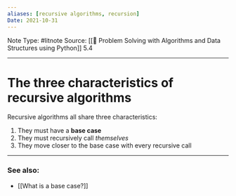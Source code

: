 ```yaml
---
aliases: [recursive algorithms, recursion]
Date: 2021-10-31
---
```

Note Type: #litnote
Source: [[📖 Problem Solving with Algorithms and Data Structures using Python]] 5.4

---
# The three characteristics of recursive algorithms
Recursive algorithms all share three characteristics:

1. They must have a **base case**
2. They must recursively call *themselves*
3. They move closer to the base case with every recursive call

---
### See also:
- [[What is a base case?]]